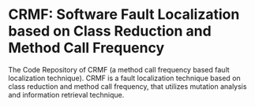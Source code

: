 # CRMF: Software Fault Localization based on Class Reduction and Method Call Frequency
The Code Repository of CRMF (a method call frequency based fault localization technique).
CRMF is a fault localization technique based on class reduction and method call frequency, that utilizes mutation analysis and information retrieval technique.

